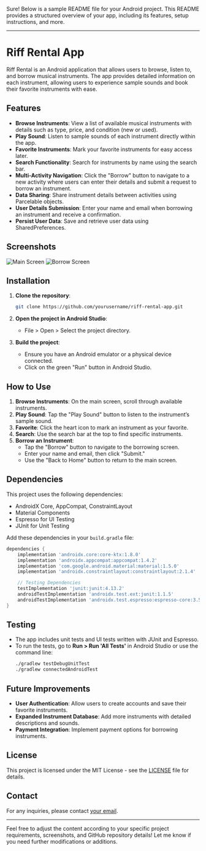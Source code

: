 Sure! Below is a sample README file for your Android project. This README provides a structured overview of your app, including its features, setup instructions, and more.

---

# Riff Rental App

Riff Rental is an Android application that allows users to browse, listen to, and borrow musical instruments. The app provides detailed information on each instrument, allowing users to experience sample sounds and book their favorite instruments with ease.

## Features

- **Browse Instruments**: View a list of available musical instruments with details such as type, price, and condition (new or used).
- **Play Sound**: Listen to sample sounds of each instrument directly within the app.
- **Favorite Instruments**: Mark your favorite instruments for easy access later.
- **Search Functionality**: Search for instruments by name using the search bar.
- **Multi-Activity Navigation**: Click the "Borrow" button to navigate to a new activity where users can enter their details and submit a request to borrow an instrument.
- **Data Sharing**: Share instrument details between activities using Parcelable objects.
- **User Details Submission**: Enter your name and email when borrowing an instrument and receive a confirmation.
- **Persist User Data**: Save and retrieve user data using SharedPreferences.

## Screenshots

![Main Screen](screenshots/main_screen.png)
![Borrow Screen](screenshots/borrow_screen.png)

## Installation

1. **Clone the repository**:
   ```bash
   git clone https://github.com/yourusername/riff-rental-app.git
   ```
2. **Open the project in Android Studio**:
   - File > Open > Select the project directory.

3. **Build the project**:
   - Ensure you have an Android emulator or a physical device connected.
   - Click on the green "Run" button in Android Studio.

## How to Use

1. **Browse Instruments**: On the main screen, scroll through available instruments.
2. **Play Sound**: Tap the "Play Sound" button to listen to the instrument’s sample sound.
3. **Favorite**: Click the heart icon to mark an instrument as your favorite.
4. **Search**: Use the search bar at the top to find specific instruments.
5. **Borrow an Instrument**:
   - Tap the "Borrow" button to navigate to the borrowing screen.
   - Enter your name and email, then click "Submit."
   - Use the "Back to Home" button to return to the main screen.

## Dependencies

This project uses the following dependencies:
- AndroidX Core, AppCompat, ConstraintLayout
- Material Components
- Espresso for UI Testing
- JUnit for Unit Testing

Add these dependencies in your `build.gradle` file:

```groovy
dependencies {
    implementation 'androidx.core:core-ktx:1.8.0'
    implementation 'androidx.appcompat:appcompat:1.4.2'
    implementation 'com.google.android.material:material:1.5.0'
    implementation 'androidx.constraintlayout:constraintlayout:2.1.4'

    // Testing Dependencies
    testImplementation 'junit:junit:4.13.2'
    androidTestImplementation 'androidx.test.ext:junit:1.1.5'
    androidTestImplementation 'androidx.test.espresso:espresso-core:3.5.1'
}
```

## Testing

- The app includes unit tests and UI tests written with JUnit and Espresso.
- To run the tests, go to **Run > Run 'All Tests'** in Android Studio or use the command line:
  ```bash
  ./gradlew testDebugUnitTest
  ./gradlew connectedAndroidTest
  ```

## Future Improvements

- **User Authentication**: Allow users to create accounts and save their favorite instruments.
- **Expanded Instrument Database**: Add more instruments with detailed descriptions and sounds.
- **Payment Integration**: Implement payment options for borrowing instruments.

## License

This project is licensed under the MIT License - see the [LICENSE](LICENSE) file for details.

## Contact

For any inquiries, please contact [your email](mailto:youremail@example.com).

---

Feel free to adjust the content according to your specific project requirements, screenshots, and GitHub repository details! Let me know if you need further modifications or additions.
